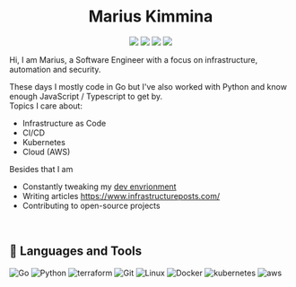 <h1 align="center">Marius Kimmina</h1>
<p align="center">
    <a href="https://twitter.com/mariuskimmina" alt="Twitter">
        <img src="https://img.shields.io/badge/Twitter-1DA1F2?style=for-the-badge&logo=twitter&logoColor=white" /></a>
    <a href="https://linkedin.com/" alt="LinkedIn">
        <img src="https://img.shields.io/badge/LinkedIn-0077B5?style=for-the-badge&logo=linkedin&logoColor=white" /></a>
    <a href="https://mariuskimmina.com/" alt="Website">
        <img src="https://img.shields.io/badge/-Website-blue?style=for-the-badge&logo=hugo&logoColor=white" /></a>
    <a href="https://www.infrastructureposts.com/" alt="Blog">
        <img src="https://img.shields.io/badge/-Blog-blue?style=for-the-badge&logo=substack&logoColor=white" /></a>
</p>

Hi, I am Marius, a Software Engineer with a focus on infrastructure, automation and security.  

These days I mostly code in Go but I've also worked with Python and know enough JavaScript / Typescript to get by.    
Topics I care about:
- Infrastructure as Code
- CI/CD
- Kubernetes 
- Cloud (AWS)

Besides that I am

* Constantly tweaking my [dev envrionment](https://github.com/mariuskimmina/.dotfiles)
* Writing articles https://www.infrastructureposts.com/
* Contributing to open-source projects

<br />

## 🧰 Languages and Tools
<p>
<img src="https://img.shields.io/badge/Go-00ADD8?style=for-the-badge&logo=go&logoColor=white" alt="Go"/>
<img src="https://img.shields.io/badge/Python-14354C?style=for-the-badge&logo=python&logoColor=white" alt="Python"/>
<img src="https://img.shields.io/badge/terraform-%235835CC.svg?style=for-the-badge&logo=terraform&logoColor=white" alt="terraform">
<img src="https://img.shields.io/badge/GIT-E44C30?style=for-the-badge&logo=git&logoColor=white" alt="Git"/>
<img src="https://img.shields.io/badge/Linux-FCC624?style=for-the-badge&logo=linux&logoColor=black" alt="Linux">
<img src="https://img.shields.io/badge/docker-%230db7ed.svg?style=for-the-badge&logo=docker&logoColor=white" alt="Docker">
<img src="https://img.shields.io/badge/kubernetes-%23326ce5.svg?style=for-the-badge&logo=kubernetes&logoColor=white" alt="kubernetes">
<img src="https://img.shields.io/badge/Amazon_AWS-232F3E?style=for-the-badge&logo=amazon-aws&logoColor=white" alt="aws">
</p>   

<br />
